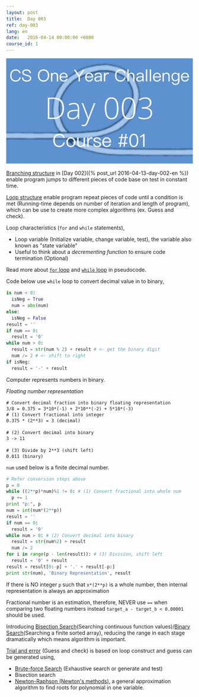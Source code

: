 ```yaml
---
layout: post
title:  Day 003
ref: day-003
lang: en
date:   2016-04-14 00:00:00 +0800
course_id: 1
---
```


![](/images/Day003-en.png)

[Branching structure](http://www.cs.utah.edu/~germain/PPS/Topics/branching.html) in [Day 002]({% post_url 2016-04-13-day-002-en %}) enable program jumps to different pieces of code base on test in constant time.

[Loop structure](http://www.cs.utah.edu/~germain/PPS/Topics/loops.html) enable program repeat pieces of code until a condition is met (Running-time depends on number of iteration and length of program), which can be use to create more complex algorithms (ex. Guess and check).

Loop characteristics (`for` and `while` statements),

- Loop variable (Initialize variable, change variable, test), the variable also known as "state variable"
- Useful to think about a *decrementing function* to ensure code termination (Optional)

Read more about [`for` loop](http://www.cs.utah.edu/~germain/PPS/Topics/for_loops.html) and [`while` loop](http://www.cs.utah.edu/~germain/PPS/Topics/while_loops.html) in pseudocode.

Code below use `while` loop to convert decimal value in to binary,

```python
is num < 0:
  isNeg = True
  num = abs(num)
else:
  isNeg = False
result = ''
if num == 0:
  result = '0'
while num > 0:
  result = str(num % 2) + result # <- get the binary digit
  num /= 2 # <- shift to right
if isNeg:
  result = '-' + result
```

Computer represents numbers in binary.

*Floating number representation*

```
# Convert decimal fraction into binary floating representation
3/8 = 0.375 = 3*10*(-1) + 2*10**(-2) + 5*10*(-3)
# (1) Convert fractional into integer
0.375 * (2**3) = 3 (decimal)

# (2) Convert decimal into binary
3 -> 11

# (3) Divide by 2**3 (shift left)
0.011 (binary)
```

`num` used below is a finite decimal number.

```python
# Refer conversion steps above
p = 0
while ((2**p)*num)%1 != 0: # (1) Convert fractional into whole num
  p += 1
print "p:", p
num = int(num*(2**p))
result = ''
if num == 0:
  result = '0'
while num > 0: # (2) Convert decimal into binary
  result = str(num%2) + result
  num /= 2
for i in range(p - len(result)): # (3) Division, shift left
  result = '0' + result
result = result[0:-p] + '.' + result[-p:]
print str(num), 'Binary Representation', result
```

If there is NO integer `p` such that `x*(2**p)` is a whole number, then internal representation is always an approximation

Fractional number is an estimation, therefore, NEVER use `==` when comparing two floating numbers instead `target_a - target_b < 0.00001` should be used.

Introducing [Bisection Search](https://en.wikipedia.org/wiki/Bisection_method)(Searching continuous function values)/[Binary Search](https://en.wikipedia.org/wiki/Binary_search_algorithm)(Searching a finite sorted array), reducing the range in each stage dramatically which means algorithm is important.

[Trial and error](https://en.wikipedia.org/wiki/Trial_and_error) (Guess and check) is based on loop construct and guess can be generated using,

- [Brute-force Search](https://en.wikipedia.org/wiki/Brute-force_search) (Exhaustive search or generate and test)
- Bisection search
- [Newton-Raphson (Newton's methods)](https://en.wikipedia.org/wiki/Newton%27s_method), a general approximation algorithm to find roots for polynomial in one variable.
